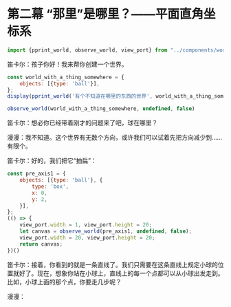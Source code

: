 # 第二幕 “那里”是哪里？——平面直角坐标系

```js
import {pprint_world, observe_world, view_port} from "../components/world.js";
```

笛卡尔：孩子你好！我来帮你创建一个世界。

```js
const world_with_a_thing_somewhere = {
    objects: [{type: 'ball'}],
};
display(pprint_world('有个不知道在哪里的东西的世界', world_with_a_thing_somewhere));
```

```js
observe_world(world_with_a_thing_somewhere, undefined, false)
```

笛卡尔：想必你已经带着刚才的问题来了吧，球在哪里？

漫漫：我不知道。这个世界有无数个方向，或许我们可以试着先把方向减少到……有限个。

笛卡尔：好的，我们把它“拍扁”：

```js
const pre_axis1 = {
    objects: [{type: 'ball'}, {
        type: 'box',
        x: 0,
        y: 2,
    }],
};
(() => {
    view_port.width = 1, view_port.height = 20;
    let canvas = observe_world(pre_axis1, undefined, false);
    view_port.width = 20, view_port.height = 20;
    return canvas;
})()
```

笛卡尔：接着，你看到的就是一条直线了。我们只需要在这条直线上规定小球的位置就好了。现在，想象你站在小球上，直线上的每一个点都可以从小球出发走到。比如，小球上面的那个点，你要走几步呢？

漫漫：
